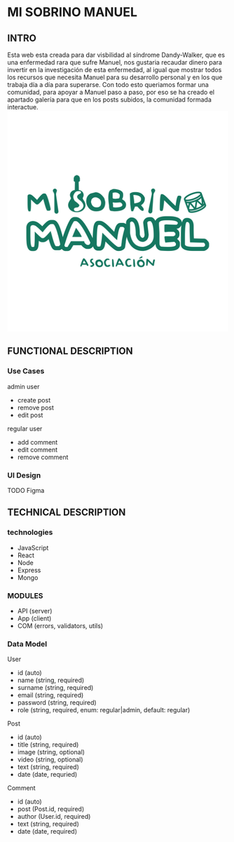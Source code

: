 # MI SOBRINO MANUEL

## INTRO

Esta web esta creada para dar visbilidad al síndrome Dandy-Walker, que es una enfermedad rara que sufre Manuel, nos gustaria recaudar dinero para invertir en la investigación de esta enfermedad, al igual que mostrar todos los recursos que necesita Manuel para su desarrollo personal y en los que trabaja día a día para superarse. Con todo esto queriamos formar una comunidad, para apoyar a Manuel paso a paso, por eso se ha creado el apartado galería para que en los posts subidos, la comunidad formada interactue.
![](./Logotipo%20MSM_verde.png)

## FUNCTIONAL DESCRIPTION

### Use Cases

admin user
- create post
- remove post
- edit post

regular user
- add comment
- edit comment
- remove comment

### UI Design

TODO Figma

## TECHNICAL DESCRIPTION

### technologies
- JavaScript
- React
- Node
- Express
- Mongo

### MODULES

- API (server)
- App (client)
- COM (errors, validators, utils)

### Data Model

User
- id (auto)
- name (string, required)
- surname (string, required)
- email (string, required)
- password (string, required)
- role (string, required, enum: regular|admin, default: regular)

Post
- id (auto)
- title (string, required)
- image (string, optional)
- video (string, optional)
- text (string, required)
- date (date, requried)

Comment
- id (auto)
- post (Post.id, required)
- author (User.id, required)
- text (string, required)
- date (date, required)